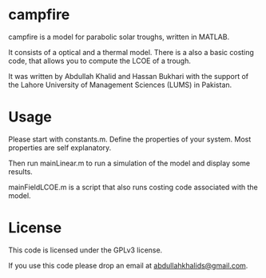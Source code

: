 campfire
========

campfire is a model for parabolic solar troughs, written in MATLAB.

It consists of a optical and a thermal model. There is a also a basic costing code, that allows you to compute
the LCOE of a trough.

It was written by Abdullah Khalid and Hassan Bukhari with the support of the Lahore University of Management 
Sciences (LUMS) in Pakistan. 

Usage
=====

Please start with constants.m. Define the properties of your system. Most properties are self explanatory.

Then run mainLinear.m to run a simulation of the model and display some results.

mainFieldLCOE.m is a script that also runs costing code associated with the model. 

License
=======

This code is licensed under the GPLv3 license.

If you use this code please drop an email at abdullahkhalids@gmail.com.
